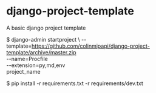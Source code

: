# django-project-template
A basic django project template 

$ django-admin startproject \ 
  --template=https://github.com/colinmipapi/django-project-template/archive/master.zip \
  --name=Procfile \
  --extension=py,md,env \
  project_name

$ pip install -r requirements.txt -r requirements/dev.txt
